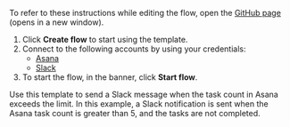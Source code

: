 To refer to these instructions while editing the flow, open the [GitHub page](https://github.com/ot4i/app-connect-templates/tree/master/resources/markdown/Send%20a%20Slack%20message%20when%20the%20task%20count%20in%20Asana%20exceeds%20the%20limit_instructions.md) (opens in a new window).

1. Click **Create flow** to start using the template.
2. Connect to the following accounts by using your credentials:
   - [Asana](https://www.ibm.com/docs/en/app-connect/containers_cd?topic=apps-asana)
   - [Slack](https://www.ibm.com/docs/en/app-connect/containers_cd?topic=apps-slack)
3. To start the flow, in the banner, click **Start flow**.


Use this template to send a Slack message when the task count in Asana exceeds the limit. In this example, a Slack notification is sent when the Asana task count is greater than 5, and the tasks are not completed.






